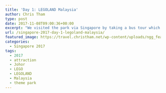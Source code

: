 ```yaml
---
title: 'Day 1: LEGOLAND Malaysia'
author: Chris Tham
type: post
date: 2017-11-08T09:00:36+00:00
excerpt: "We visited the park via Singapore by taking a bus tour which departed from the Singapore Flyer. The journey took some time as traffic was quite heavy, and we had to go through Immigration on both the Singapore side and Malaysia side of the Tuas Second Link (Malaysia-Singapore Second Link). After crossing the bridge, the bus made it's way to the LEGOLAND Malaysia Resort. Although it was drizzling in the morning in Singapore, the weather at LEGOLAND was good but very hot. We mainly explored the MINI Land but also enjoyed the LEGO Star Wars exhibit and also the LEGO City 4D movie. The theme park was very quiet as we went on an off peak weekday. "
url: /singapore-2017-day-1-legoland-malaysia/
featured_image: https://travel.christham.net/wp-content/uploads/ngg_featured/DSC04051.jpg
categories:
  - Singapore 2017
tags:
  - 2017
  - attraction
  - Johor
  - LEGO
  - LEGOLAND
  - Malaysia
  - theme park
---
```

